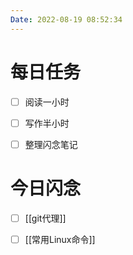 ```yaml
---
Date: 2022-08-19 08:52:34
---
```


# 每日任务
- [ ] 阅读一小时
- [ ] 写作半小时
- [ ] 整理闪念笔记


# 今日闪念
- [ ] [[git代理]]
- [ ] [[常用Linux命令]]



